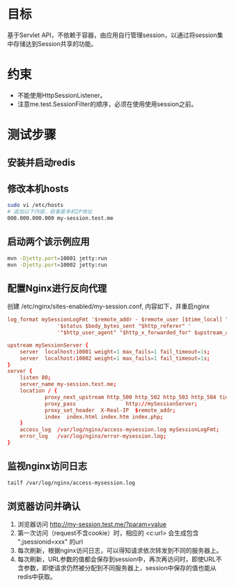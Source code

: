 # 目标
基于Servlet API，不依赖于容器，由应用自行管理session，以通过将session集中存储达到Session共享的功能。

# 约束
* 不能使用HttpSessionListener。
* 注意me.test.SessionFilter的顺序，必须在使用使用session之前。

# 测试步骤
## 安装并启动redis

## 修改本机hosts

```sh
sudo vi /etc/hosts 
# 追加以下内容，前者是本机IP地址
000.000.000.000 my-session.test.me 
```

## 启动两个该示例应用

```sh
mvn -Djetty.port=10001 jetty:run
mvn -Djetty.port=10002 jetty:run
```

## 配置Nginx进行反向代理

创建 /etc/nginx/sites-enabled/my-session.conf, 内容如下，并重启nginx

```conf
log_format mySessionLogFmt '$remote_addr - $remote_user [$time_local] "$request" '
                '$status $body_bytes_sent "$http_referer" '
                '"$http_user_agent" "$http_x_forwarded_for" $upstream_addr';

upstream mySessionServer {
    server  localhost:10001 weight=1 max_fails=1 fail_timeout=1s;
    server  localhost:10002 weight=1 max_fails=1 fail_timeout=1s;
}
server {
    listen 80;
    server_name my-session.test.me;
    location / {
            proxy_next_upstream http_500 http_502 http_503 http_504 timeout error invalid_header;
            proxy_pass                http://mySessionServer;
            proxy_set_header  X-Real-IP  $remote_addr;
            index  index.html index.htm index.php;
    }
    access_log  /var/log/nginx/access-mysession.log mySessionLogFmt;
    error_log   /var/log/nginx/error-mysession.log;
}
```



## 监视nginx访问日志

```sh
tailf /var/log/nginx/access-mysession.log
```
## 

## 浏览器访问并确认
1. 浏览器访问 http://my-session.test.me/?param=value
1. 第一次访问（request不含cookie）时，相应的 &lt;c:url&gt; 会生成包含 ";jsessionid=xxx" 的url
1. 每次刷新，根据nginx访问日志，可以得知请求依次转发到不同的服务器上。
1. 每次刷新，URL参数的值都会保存到session中，再次再访问时，即使URL不含参数，即使请求仍然被分配到不同服务器上，session中保存的值也能从redis中获取。